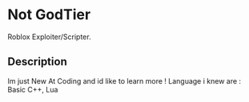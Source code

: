 # Not GodTier

Roblox Exploiter/Scripter.

## Description

Im just New At Coding and id like to learn more !
Language i knew are : Basic C++, Lua
